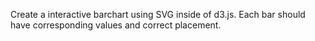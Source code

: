 Create a interactive barchart using SVG inside of d3.js. Each bar should have corresponding values and correct placement.